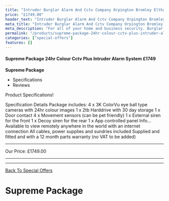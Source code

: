 ```yaml
---
title: "Intruder Burglar Alarm And Cctv Company Orpington Bromley Eltham"
price: "£1749.00"
header_text: "Intruder Burglar Alarm And Cctv Company Orpington Bromley Eltham"
meta_title: "Intruder Burglar Alarm And Cctv Company Orpington Bromley Eltham"
meta_description: "For all of your home and business security. Burglar Alarm Servicing, Burglar Alarm Installation, Alarm Battery and CCTV in Orpington. Call 020 8302 4065"
permalink: "/products/supreme-package-24hr-colour-cctv-plus-intruder-alarm-system-1749/"
categories: ["special-offers"]
features: []
---
```


#### Supreme Package 24hr Colour Cctv Plus Intruder Alarm System £1749

**Supreme Package**

-   Specifications
-   Reviews

Product Specifications!

  Specification        Details
  Package includes:    4 x 3K ColorVu eye ball type cameras with 24hr colour images
                       1 x 2tb Harddrive with 30 day storage
                       1 x Door contact
                       4 x Movement sensors (can be pet friendly)
                       1 x External siren for the front
                       1 x Decoy siren for the rear
                       1 x App controlled panel
  Info\...             Available to view remotely anywhere in the world with an internet connection
                       All cables, power supplies and sundries included
                       Supplied and fitted and with a 12 month parts warranty (no VAT to be added)
  -------------------- ------------------------------------------------------------------------------

  Our Price:   £1749.00
  ------------ ----------

------------------------------------------------------------------------

[ Back To Special Offers](/categories/special-offers.php)

# Supreme Package
